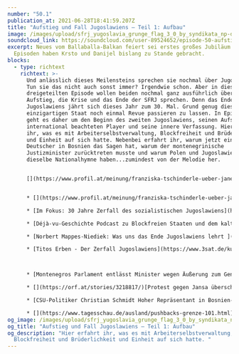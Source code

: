 ```yaml
---
number: "50.1"
publication_at: 2021-06-28T18:41:59.207Z
title: "Aufstieg und Fall Jugoslawiens – Teil 1: Aufbau"
image: /images/upload/sfrj_yugoslavia_grunge_flag_3_0_by_syndikata_np-d5qmzun.jpg
soundcloud_link: https://soundcloud.com/user-89524652/episode-50-aufstieg-und-fall-jugoslawiens-teil-1-aufbau
excerpt: Neues vom Ballaballa-Balkan feiert sei erstes großes Jubiläum. 50
  Episoden haben Krsto und Danijel bislang zu Stande gebracht.
blocks:
  - type: richtext
    richtext: >-
      Und anlässlich dieses Meilensteins sprechen sie nochmal über Jugoslawien.
      Tun sie das nicht auch sonst immer? Irgendwie schon. Aber in dieser
      dreigeteilten Episode wollen beiden nochmal ganz ausführlich über den
      Aufstieg, die Krise und das Ende der SFRJ sprechen. Denn das Ende
      Jugoslawiens jährt sich dieses Jahr zum 30. Mal. Grund genug diesen
      einzigartigen Staat noch einmal Revue passieren zu lassen. In Episode 50.1
      geht es daher um den Beginn des zweiten Jugoslawiens, seinen Aufstieg zum
      international beachteten Player und seine innere Verfassung. Hier erfahrt
      ihr, was es mit Arbeiterselbstverwaltung, Blockfreiheit und Brüderlichkeit
      und Einheit auf sich hatte. Nebenbei erfahrt ihr, warum jetzt ein
      Deutscher in Bosnien das Sagen hat, warum der montenegrinische
      Justizminister zurücktreten musste und warum Polen und Jugoslawien
      dieselbe Nationalhymne haben...zumindest von der Melodie her.


      [](https://www.profil.at/meinung/franziska-tschinderle-ueber-janez-jansa-in-slowenien-nachbarschaftshilfe/401216634)


      * [](https://www.profil.at/meinung/franziska-tschinderle-ueber-janez-jansa-in-slowenien-nachbarschaftshilfe/401216634)Marie-Janine Calic: [Geschichte Jugoslawiens im 20. Jahrhundert](https://www.chbeck.de/calic-janine-geschichte-jugoslawiens-20-jahrhundert/product/32095) (C.H. Beck, 415 S.) 

      * [Im Fokus: 30 Jahre Zerfall des sozialistischen Jugoslawiens](https://tvthek.orf.at/in-focus/topic/30-Jahre-Zerfall-des-sozialistischen-Jugoslawien/13869561) (ORF TVTHEK) 

      * [Déjà-vu-Geschichte Podcast zu Blockfreien Staaten und dem kalten Krieg ](https://ralfgrabuschnig.com/blockfreie-staaten/)(von Ralf Grabuschnig)

      * [Norbert Mappes-Niediek: Was uns das Ende Jugoslawiens lehrt ](https://www.dw.com/de/mein-europa-was-uns-das-ende-jugoslawiens-lehrt/a-58034098)(Deutsche Welle) 

      * [Titos Erben - Der Zerfall Jugoslawiens](https://www.3sat.de/kultur/kulturzeit/sendung-30-jahre-balkankrieg-titos-erben-der-zerfall-jugoslawiens-100.html) (3sat) 



      * [Montenegros Parlament entlässt Minister wegen Äußerung zum Genozid von Srebrenica](https://www.nzz.ch/international/montenegros-parlament-entlaesst-justizminister-wegen-genozid-leugnung-zu-srebrenica-massaker-ld.1631098) (NZZ) 

      * [](https://orf.at/stories/3218817/)[Protest gegen Jansa überschattet Sloweniens Unabhängigkeitsfeier](https://orf.at/stories/3218817/) (ORF)  

      * [CSU-Politiker Christian Schmidt Hoher Repräsentant in Bosnien-Herzegowina ](https://www.spiegel.de/ausland/bosnien-herzogowina-christian-schmidt-wird-hoher-repraesentant-a-a4fe3937-c71f-45f8-a57f-196c14841a1a)(Spiegel)

      * [](https://www.tagesschau.de/ausland/pushbacks-grenze-101.html)[Kroatien schiebt Schutzsuchende brutal und illegal ab](https://www.tagesschau.de/ausland/pushbacks-grenze-101.html) (tagesschau.de)
og_image: /images/upload/sfrj_yugoslavia_grunge_flag_3_0_by_syndikata_np-d5qmzun.jpg
og_title: "Aufstieg und Fall Jugoslawiens – Teil 1: Aufbau"
og_description: "Hier erfahrt ihr, was es mit Arbeiterselbstverwaltung,
  Blockfreiheit und Brüderlichkeit und Einheit auf sich hatte. "
---
```

